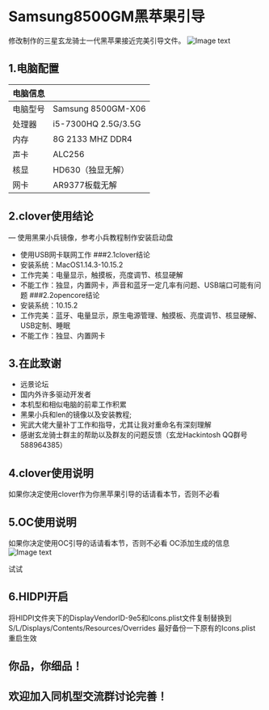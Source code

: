 # Samsung8500GM黑苹果引导
修改制作的三星玄龙骑士一代黑苹果接近完美引导文件。
![Image text](https://raw.githubusercontent.com/xiaonaitang/Samsung8500GMHackintosh/master/images/computerinfo.png)


## 1.电脑配置

| 电脑信息  |    |
| ------ | -------- |
| 电脑型号 |  Samsung 8500GM-X06 |
| 处理器 |  i5-7300HQ 2.5G/3.5G |
| 内存 |  8G 2133 MHZ DDR4 |
| 声卡 |  ALC256 |
| 核显 |  HD630（独显无解） |
| 网卡 |  AR9377板载无解 |

## 2.clover使用结论
— 使用黑果小兵镜像，参考小兵教程制作安装启动盘
- 使用USB网卡联网工作
###2.1clover结论
- 安装系统：MacOS1.14.3-10.15.2
- 工作完美：电量显示，触摸板，亮度调节、核显硬解
- 不能工作：独显，内置网卡，声音和蓝牙一定几率有问题、USB端口可能有问题
###2.2opencore结论
- 安装系统：10.15.2
- 工作完美：蓝牙、电量显示，原生电源管理、触摸板、亮度调节、核显硬解、USB定制、睡眠
- 不能工作：独显、内置网卡

## 3.在此致谢
- 远景论坛
- 国内外许多驱动开发者
- 本机型和相似电脑的前辈工作积累
- 黑果小兵和len的镜像以及安装教程;
- 宪武大佬大量补丁工作和指导，尤其让我对重命名有深刻理解
- 感谢玄龙骑士群主的帮助以及群友的问题反馈（玄龙Hackintosh QQ群号588964385）

## 4.clover使用说明
如果你决定使用clover作为你黑苹果引导的话请看本节，否则不必看


## 5.OC使用说明
如果你决定使用OC引导的话请看本节，否则不必看
OC添加生成的信息
![Image text](https://https://raw.githubusercontent.com/xiaonaitang/Samsung8500GMHackintosh/master/images/addsysteminfo.png)

试试


## 6.HIDPI开启
将HIDPI文件夹下的DisplayVendorID-9e5和Icons.plist文件复制替换到S/L/Displays/Contents/Resources/Overrides
最好备份一下原有的Icons.plist
重启生效




## 你品，你细品！
## 欢迎加入同机型交流群讨论完善！

